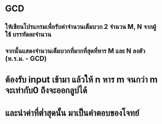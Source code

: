 # GCD
## ให้เขียนโปรแกรมเพื่อรับค่าจำนวนเต็มบวก 2 จำนวน M, N จากผู้ใช้ บรรทัดละจำนวน
## จากนั้นแสดงจำนวนเต็มบวกที่มากที่สุดที่หาร M และ N ลงตัว (ห.ร.ม. - GCD)

# ต้องรับ input เข้ามา แล้วให้ n หาร m จนกว่า m จะเท่ากับ0 ถึงจะออกลูปได้
# และนำค่าที่ต่ำสุดนั้น มาเป็นคำตอบของโจทย์